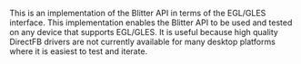 This is an implementation of the Blitter API in terms of the EGL/GLES interface.
This implementation enables the Blitter API to be used and tested on any device
that supports EGL/GLES. It is useful because high quality DirectFB drivers are
not currently available for many desktop platforms where it is easiest to test
and iterate.
